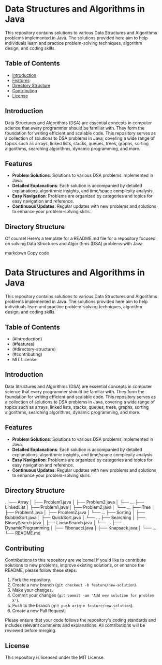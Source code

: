 # Data Structures and Algorithms in Java

This repository contains solutions to various Data Structures and Algorithms problems implemented in Java. The solutions provided here aim to help individuals learn and practice problem-solving techniques, algorithm design, and coding skills.

## Table of Contents

- [Introduction](#introduction)
- [Features](#features)
- [Directory Structure](#directory-structure)
- [Contributing](#contributing)
- [License](#license)

## Introduction

Data Structures and Algorithms (DSA) are essential concepts in computer science that every programmer should be familiar with. They form the foundation for writing efficient and scalable code. This repository serves as a collection of solutions to DSA problems in Java, covering a wide range of topics such as arrays, linked lists, stacks, queues, trees, graphs, sorting algorithms, searching algorithms, dynamic programming, and more.

## Features

- **Problem Solutions**: Solutions to various DSA problems implemented in Java.
- **Detailed Explanations**: Each solution is accompanied by detailed explanations, algorithmic insights, and time/space complexity analysis.
- **Easy Navigation**: Problems are organized by categories and topics for easy navigation and reference.
- **Continuous Updates**: Regular updates with new problems and solutions to enhance your problem-solving skills.

## Directory Structure


Of course! Here's a template for a README.md file for a repository focused on solving Data Structures and Algorithms (DSA) problems with Java:

markdown
Copy code
# Data Structures and Algorithms in Java

This repository contains solutions to various Data Structures and Algorithms problems implemented in Java. The solutions provided here aim to help individuals learn and practice problem-solving techniques, algorithm design, and coding skills.

## Table of Contents

- (#introduction)
- (#features)
- (#directory-structure)
- (#contributing)
- MIT License

## Introduction

Data Structures and Algorithms (DSA) are essential concepts in computer science that every programmer should be familiar with. They form the foundation for writing efficient and scalable code. This repository serves as a collection of solutions to DSA problems in Java, covering a wide range of topics such as arrays, linked lists, stacks, queues, trees, graphs, sorting algorithms, searching algorithms, dynamic programming, and more.

## Features

- **Problem Solutions**: Solutions to various DSA problems implemented in Java.
- **Detailed Explanations**: Each solution is accompanied by detailed explanations, algorithmic insights, and time/space complexity analysis.
- **Easy Navigation**: Problems are organized by categories and topics for easy navigation and reference.
- **Continuous Updates**: Regular updates with new problems and solutions to enhance your problem-solving skills.

## Directory Structure

.
├── Array
│ ├── Problem1.java
│ ├── Problem2.java
│ └── ...
├── LinkedList
│ ├── Problem1.java
│ ├── Problem2.java
│ └── ...
├── Tree
│ ├── Problem1.java
│ ├── Problem2.java
│ └── ...
├── Sorting
│ ├── BubbleSort.java
│ ├── QuickSort.java
│ └── ...
├── Searching
│ ├── BinarySearch.java
│ ├── LinearSearch.java
│ └── ...
├── DynamicProgramming
│ ├── Fibonacci.java
│ ├── Knapsack.java
│ └── ...
└── README.md


## Contributing

Contributions to this repository are welcome! If you'd like to contribute solutions to new problems, improve existing solutions, or enhance the README, please follow these steps:

1. Fork the repository.
2. Create a new branch (`git checkout -b feature/new-solution`).
3. Make your changes.
4. Commit your changes (`git commit -am 'Add new solution for problem X'`).
5. Push to the branch (`git push origin feature/new-solution`).
6. Create a new Pull Request.

Please ensure that your code follows the repository's coding standards and includes relevant comments and explanations. All contributions will be reviewed before merging.

## License

This repository is licensed under the MIT License.
